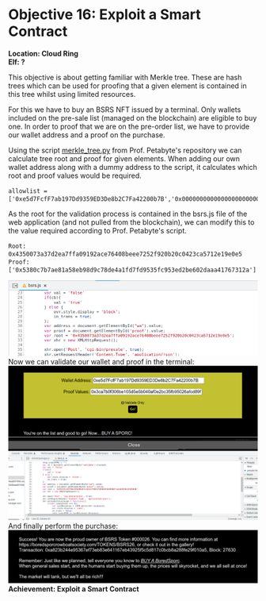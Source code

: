 
# Objective 16: Exploit a Smart Contract
**Location: Cloud Ring**  
**Elf: ?**

This objective is about getting familiar with Merkle tree.
These are hash trees which can be used for proofing that a given element is contained in this tree whilst using limited resources.

For this we have to buy an BSRS NFT issued by a terminal. Only wallets included on the pre-sale list (managed on the blockchain) are eligible to buy one. In order to proof that we are on the pre-order list, we have to provide our wallet address and a proof on the purchase.

Using the script [merkle_tree.py](https://github.com/QPetabyte/Merkle_Trees) from Prof. Petabyte's repository we can calculate tree root and proof for given elements.
When adding our own wallet address along with a dummy address to the script, it calculates which root and proof values would be required.

```
allowlist = ['0xe5d7FcfF7ab197Dd9359ED3De8b2C7Fa42200b7B','0x0000000000000000000000000000000000000000']
```

As the root for the validation process is contained in the bsrs.js file of the web application (and not pulled from the blockchain), we can modify this to the value required according to Prof. Petabyte's script.

```
Root: 0x4350073a37d2ea7ffa09192ace76408beee7252f920b20c0423ca5712e19e0e5
Proof: ['0x5380c7b7ae81a58eb98d9c78de4a1fd7fd9535fc953ed2be602daaa41767312a']
```

![root changed in bsrs.js](https://github.com/joergschwarzwaelder/hhc2022/blob/main/Objective-16/bsrs.js.png)
Now we can validate our wallet and proof in the terminal:
![enter image description here](https://github.com/joergschwarzwaelder/hhc2022/blob/main/Objective-16/nft-validation.png)
And finally perform the purchase:
![enter image description here](https://github.com/joergschwarzwaelder/hhc2022/blob/main/Objective-16/nft-purchase.png)
**Achievement: Exploit a Smart Contract**



